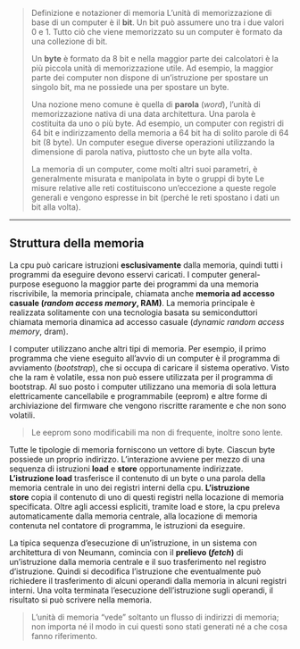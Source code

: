 >Definizione e notazioner di memoria
>L’unità di memorizzazione di base di un computer è il **bit**. Un bit può assumere uno tra i due valori 0 e 1. Tutto ciò che viene memorizzato su un computer è formato da una collezione di bit.
>
>Un **byte** è formato da 8 bit e nella maggior parte dei calcolatori è la più piccola unità di memorizzazione utile. Ad esempio, la maggior parte dei computer non dispone di un’istruzione per spostare un singolo bit, ma ne possiede una per spostare un byte.
>
>Una nozione meno comune è quella di **parola** (_word_), l’unità di memorizzazione nativa di una data architettura. Una parola è costituita da uno o più byte. Ad esempio, un computer con registri di 64 bit e indirizzamento della memoria a 64 bit ha di solito parole di 64 bit (8 byte). Un computer esegue diverse operazioni utilizzando la dimensione di parola nativa, piuttosto che un byte alla volta.
>
>La memoria di un computer, come molti altri suoi parametri, è generalmente misurata e manipolata in byte o gruppi di byte
>Le misure relative alle reti costituiscono un’eccezione a queste regole generali e vengono espresse in bit (perché le reti spostano i dati un bit alla volta).
------------------
## Struttura della memoria
La cpu può caricare istruzioni **esclusivamente** dalla memoria, quindi tutti i programmi da eseguire devono esservi caricati. 
I computer general-purpose eseguono la maggior parte dei programmi da una memoria riscrivibile, la memoria principale, chiamata anche **memoria ad accesso casuale (_random access memory_, RAM)**.
La memoria principale è realizzata solitamente con una tecnologia basata su semiconduttori chiamata memoria dinamica ad accesso casuale (_dynamic random access memory_, dram).

I computer utilizzano anche altri tipi di memoria. Per esempio, il primo programma che viene eseguito all’avvio di un computer è il programma di avviamento (_bootstrap_), che si occupa di caricare il sistema operativo. Visto che la ram è volatile, essa non può essere utilizzata per il programma di bootstrap. Al suo posto i computer utilizzano una memoria di sola lettura elettricamente cancellabile e programmabile (eeprom) e altre forme di archiviazione del firmware che vengono riscritte raramente e che non sono volatili.
>Le eeprom sono modificabili ma non di frequente, inoltre sono lente.

Tutte le tipologie di memoria forniscono un vettore di byte. Ciascun byte possiede un proprio indirizzo. 
L’interazione avviene per mezzo di una sequenza di istruzioni **load** e **store** opportunamente indirizzate. 
	**L’istruzione load** trasferisce il contenuto di un byte o una parola della memoria centrale in uno dei registri interni della cpu.
	**L’istruzione store** copia il contenuto di uno di questi registri nella locazione di memoria specificata. 
Oltre agli accessi espliciti, tramite load e store, la cpu preleva automaticamente dalla memoria centrale, alla locazione di memoria contenuta nel contatore di programma, le istruzioni da eseguire.

La tipica sequenza d’esecuzione di un’istruzione, in un sistema con architettura di von Neumann, comincia con il **prelievo (_fetch_)** di un’istruzione dalla memoria centrale e il suo trasferimento nel registro d’istruzione. 
Quindi si decodifica l’istruzione che eventualmente può richiedere il trasferimento di alcuni operandi dalla memoria in alcuni registri interni. Una volta terminata l’esecuzione dell’istruzione sugli operandi, il risultato si può scrivere nella memoria. 
>L’unità di memoria “vede” soltanto un flusso di indirizzi di memoria; non importa né il modo in cui questi sono stati generati né a che cosa fanno riferimento.

